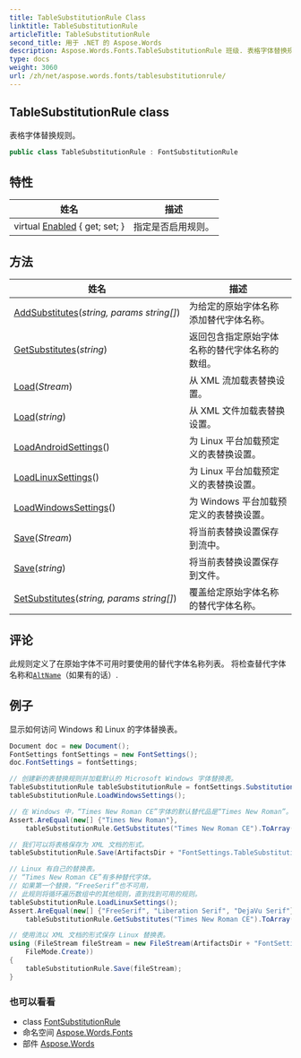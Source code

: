 ```yaml
---
title: TableSubstitutionRule Class
linktitle: TableSubstitutionRule
articleTitle: TableSubstitutionRule
second_title: 用于 .NET 的 Aspose.Words
description: Aspose.Words.Fonts.TableSubstitutionRule 班级. 表格字体替换规则 在 C#.
type: docs
weight: 3060
url: /zh/net/aspose.words.fonts/tablesubstitutionrule/
---
```

## TableSubstitutionRule class

表格字体替换规则。

```csharp
public class TableSubstitutionRule : FontSubstitutionRule
```

## 特性

| 姓名 | 描述 |
| --- | --- |
| virtual [Enabled](../../aspose.words.fonts/fontsubstitutionrule/enabled/) { get; set; } | 指定是否启用规则。 |

## 方法

| 姓名 | 描述 |
| --- | --- |
| [AddSubstitutes](../../aspose.words.fonts/tablesubstitutionrule/addsubstitutes/)(*string, params string[]*) | 为给定的原始字体名称添加替代字体名称。 |
| [GetSubstitutes](../../aspose.words.fonts/tablesubstitutionrule/getsubstitutes/)(*string*) | 返回包含指定原始字体名称的替代字体名称的数组。 |
| [Load](../../aspose.words.fonts/tablesubstitutionrule/load/#load)(*Stream*) | 从 XML 流加载表替换设置。 |
| [Load](../../aspose.words.fonts/tablesubstitutionrule/load/#load_1)(*string*) | 从 XML 文件加载表替换设置。 |
| [LoadAndroidSettings](../../aspose.words.fonts/tablesubstitutionrule/loadandroidsettings/)() | 为 Linux 平台加载预定义的表替换设置。 |
| [LoadLinuxSettings](../../aspose.words.fonts/tablesubstitutionrule/loadlinuxsettings/)() | 为 Linux 平台加载预定义的表替换设置。 |
| [LoadWindowsSettings](../../aspose.words.fonts/tablesubstitutionrule/loadwindowssettings/)() | 为 Windows 平台加载预定义的表替换设置。 |
| [Save](../../aspose.words.fonts/tablesubstitutionrule/save/#save)(*Stream*) | 将当前表替换设置保存到流中。 |
| [Save](../../aspose.words.fonts/tablesubstitutionrule/save/#save_1)(*string*) | 将当前表替换设置保存到文件。 |
| [SetSubstitutes](../../aspose.words.fonts/tablesubstitutionrule/setsubstitutes/)(*string, params string[]*) | 覆盖给定原始字体名称的替代字体名称。 |

## 评论

此规则定义了在原始字体不可用时要使用的替代字体名称列表。 将检查替代字体名称和[`AltName`](../fontinfo/altname/)（如果有的话）.

## 例子

显示如何访问 Windows 和 Linux 的字体替换表。

```csharp
Document doc = new Document();
FontSettings fontSettings = new FontSettings();
doc.FontSettings = fontSettings;

// 创建新的表替换规则并加载默认的 Microsoft Windows 字体替换表。
TableSubstitutionRule tableSubstitutionRule = fontSettings.SubstitutionSettings.TableSubstitution;
tableSubstitutionRule.LoadWindowsSettings();

// 在 Windows 中，“Times New Roman CE”字体的默认替代品是“Times New Roman”。
Assert.AreEqual(new[] {"Times New Roman"},
    tableSubstitutionRule.GetSubstitutes("Times New Roman CE").ToArray());

// 我们可以将表格保存为 XML 文档的形式。
tableSubstitutionRule.Save(ArtifactsDir + "FontSettings.TableSubstitutionRule.Windows.xml");

// Linux 有自己的替换表。
// “Times New Roman CE”有多种替代字体。
// 如果第一个替换，“FreeSerif”也不可用，
// 此规则将循环遍历数组中的其他规则，直到找到可用的规则。
tableSubstitutionRule.LoadLinuxSettings();
Assert.AreEqual(new[] {"FreeSerif", "Liberation Serif", "DejaVu Serif"},
    tableSubstitutionRule.GetSubstitutes("Times New Roman CE").ToArray());

// 使用流以 XML 文档的形式保存 Linux 替换表。
using (FileStream fileStream = new FileStream(ArtifactsDir + "FontSettings.TableSubstitutionRule.Linux.xml",
    FileMode.Create))
{
    tableSubstitutionRule.Save(fileStream);
}
```

### 也可以看看

* class [FontSubstitutionRule](../fontsubstitutionrule/)
* 命名空间 [Aspose.Words.Fonts](../../aspose.words.fonts/)
* 部件 [Aspose.Words](../../)
